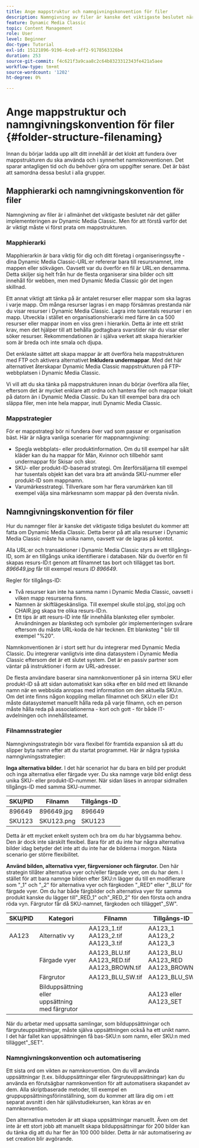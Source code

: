 ```yaml
---
title: Ange mappstruktur och namngivningskonvention för filer
description: Namngivning av filer är kanske det viktigaste beslutet när du implementerar Dynamic Media Classic. Mappstrukturen är också viktig. Lär dig varför det är så viktigt och möjligt att använda metoder för mappstruktur och filnamn.
feature: Dynamic Media Classic
topic: Content Management
role: User
level: Beginner
doc-type: Tutorial
exl-id: 15121896-9196-4ce0-aff2-9178563326b4
duration: 253
source-git-commit: f4c621f3a9caa8c2c64b8323312343fe421a5aee
workflow-type: tm+mt
source-wordcount: '1202'
ht-degree: 0%

---
```


# Ange mappstruktur och namngivningskonvention för filer {#folder-structure-filenaming}

Innan du börjar ladda upp allt ditt innehåll är det klokt att fundera över mappstrukturen du ska använda och i synnerhet namnkonventionen. Det sparar antagligen tid och du behöver göra om uppgifter senare. Det är bäst att samordna dessa beslut i alla grupper.

## Mapphierarki och namngivningskonvention för filer

Namngivning av filer är i allmänhet det viktigaste beslutet när det gäller implementeringen av Dynamic Media Classic. Men för att förstå varför det är viktigt måste vi först prata om mappstrukturen.

### Mapphierarki

Mapphierarkin är bara viktig för dig och ditt företag i organiseringssyfte - dina Dynamic Media Classic-URL:er refererar bara till resursnamnet, inte mappen eller sökvägen. Oavsett var du överför en fil är URL:en densamma. Detta skiljer sig helt från hur de flesta organiserar sina bilder och sitt innehåll för webben, men med Dynamic Media Classic gör det ingen skillnad.

Ett annat viktigt att tänka på är antalet resurser eller mappar som ska lagras i varje mapp. Om många resurser lagras i en mapp försämras prestanda när du visar resurser i Dynamic Media Classic. Lagra inte tusentals resurser i en mapp. Utveckla i stället en organisationshierarki med färre än ca 500 resurser eller mappar inom en viss gren i hierarkin. Detta är inte ett strikt krav, men det hjälper till att behålla godtagbara svarstider när du visar eller söker resurser. Rekommendationen är i själva verket att skapa hierarkier som är breda och inte smala och djupa.

Det enklaste sättet att skapa mappar är att överföra hela mappstrukturen med FTP och aktivera alternativet **Inkludera undermappar**. Med det här alternativet återskapar Dynamic Media Classic mappstrukturen på FTP-webbplatsen i Dynamic Media Classic.

Vi vill att du ska tänka på mappstrukturen innan du börjar överföra alla filer, eftersom det är mycket enklare att ordna och hantera filer och mappar lokalt på datorn än i Dynamic Media Classic. Du kan till exempel bara dra och släppa filer, men inte hela mappar, inuti Dynamic Media Classic.

### Mappstrategier

För er mappstrategi bör ni fundera över vad som passar er organisation bäst. Här är några vanliga scenarier för mappnamngivning:

- Spegla webbplats- eller produktinformation. Om du till exempel har sålt kläder kan du ha mappar för Män, Kvinnor och tillbehör samt undermappar för Skisar och skor.
- SKU- eller produkt-ID-baserad strategi. Om återförsäljarna till exempel har tusentals objekt kan det vara bra att använda SKU-nummer eller produkt-ID som mappnamn.
- Varumärkesstrategi. Tillverkare som har flera varumärken kan till exempel välja sina märkesnamn som mappar på den översta nivån.

## Namngivningskonvention för filer

Hur du namnger filer är kanske det viktigaste tidiga beslutet du kommer att fatta om Dynamic Media Classic. Detta beror på att alla resurser i Dynamic Media Classic måste ha unika namn, oavsett var de lagras på kontot.

Alla URL:er och transaktioner i Dynamic Media Classic styrs av ett tillgångs-ID, som är en tillgångs unika identifierare i databasen. När du överför en fil skapas resurs-ID:t genom att filnamnet tas bort och tillägget tas bort. _896649.jpg_ får till exempel resurs _ID 896649_.

Regler för tillgångs-ID:

- Två resurser kan inte ha samma namn i Dynamic Media Classic, oavsett i vilken mapp resurserna finns.
- Namnen är skiftlägeskänsliga. Till exempel skulle stol.jpg, stol.jpg och CHAIR.jpg skapa tre olika resurs-ID:n.
- Ett tips är att resurs-ID inte får innehålla blanksteg eller symboler. Användningen av blanksteg och symboler gör implementeringen svårare eftersom du måste URL-koda de här tecknen. Ett blanksteg &quot; blir till exempel &quot;%20&quot;.

Namnkonventionen är i stort sett hur du integrerar med Dynamic Media Classic. Du integrerar vanligtvis inte dina datasystem i Dynamic Media Classic eftersom det är ett slutet system. Det är en passiv partner som väntar på instruktioner i form av URL-adresser.

De flesta användare baserar sina namnkonventioner på sin interna SKU eller produkt-ID så att sidan automatiskt kan söka efter en bild med ett liknande namn när en webbsida anropas med information om den aktuella SKU:n. Om det inte finns någon koppling mellan filnamnet och SKU:n eller ID:t måste datasystemet manuellt hålla reda på varje filnamn, och en person måste hålla reda på associationerna - kort och gott - för både IT-avdelningen och innehållsteamet.

### Filnamnsstrategier

Namngivningsstrategin bör vara flexibel för framtida expansion så att du slipper byta namn efter att du startat programmet. Här är några typiska namngivningsstrategier:

**Inga alternativa bilder.** I det här scenariot har du bara en bild per produkt och inga alternativa eller färgade vyer. Du ska namnge varje bild enligt dess unika SKU- eller produkt-ID-nummer. När sidan läses in anropar sidmallen tillgångs-ID med samma SKU-nummer.

| SKU/PID | Filnamn | Tillgångs-ID |
| ------- | ---------- | -------- |
| 896649 | 896649.jpg | 896649 |
| SKU123 | SKU123.png | SKU123 |

Detta är ett mycket enkelt system och bra om du har blygsamma behov. Den är dock inte särskilt flexibel. Bara för att du inte har några alternativa bilder idag betyder det inte att du inte har de bilderna i morgon. Nästa scenario ger större flexibilitet.

**Använd bilden, alternativa vyer, färgversioner och färgrutor.** Den här strategin tillåter alternativa vyer och/eller färgade vyer, om du har dem. I stället för att bara namnge bilden efter SKU:n lägger du till en modifierare som &quot;_1&quot; och &quot;_2&quot; för alternativa vyer och färgkoden &quot;_RED&quot; eller &quot;_BLU&quot; för färgade vyer. Om du har både färgbilder och alternativa vyer för samma produkt kanske du lägger till&quot;_RED_1&quot; och&quot;_RED_2&quot; för den första och andra röda vyn. Färgrutor får då SKU-namnet, färgkoden och tillägget&quot;_SW&quot;.

| SKU/PID | Kategori | Filnamn | Tillgångs-ID |
| ------- | ----------------------- | ------------------------------------------- | ------------------------------- |
| AA123 | Alternativ vy | AA123_1.tif AA123_2.tif AA123_3.tif | AA123_1 AA123_2 AA123_3 |
|         | Färgade vyer | AA123_BLU.tif AA123_RED.tif AA123_BROWN.tif | AA123_BLU AA123_RED AA123_BROWN |
|         | Färgrutor | AA123_BLU_SW.tif | AA123_BLU_SW |
|         | Bilduppsättning eller uppsättning med färgrutor |                                             | AA123 eller AA123_SET | — |

När du arbetar med uppsatta samlingar, som bilduppsättningar och färgruteuppsättningar, måste själva uppsättningen också ha ett unikt namn. I det här fallet kan uppsättningen få bas-SKU:n som namn, eller SKU:n med tillägget&quot;_SET&quot;.

### Namngivningskonvention och automatisering

Ett sista ord om vikten av namnkonvention. Om du vill använda uppsättningar (t.ex. bilduppsättningar eller färgruteuppsättningar) kan du använda en förutsägbar namnkonvention för att automatisera skapandet av dem. Alla skriptbaserade metoder, till exempel en gruppuppsättningsförinställning, som du kommer att lära dig om i ett separat avsnitt i den här självstudiekursen, kan köras av en namnkonvention.

Den alternativa metoden är att skapa uppsättningar manuellt. Även om det inte är ett stort jobb att manuellt skapa bilduppsättningar för 200 bilder kan du tänka dig att du har fler än 100 000 bilder. Detta är när automatisering av set creation blir avgörande.
